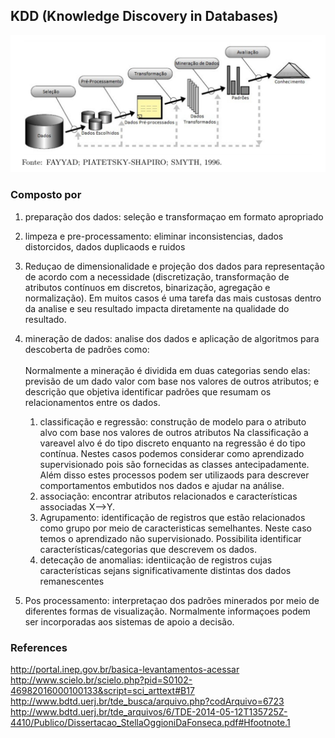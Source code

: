 ## KDD (Knowledge  Discovery  in  Databases)

![alt tag](https://github.com/projetosdatamining/data_science/blob/master/KDD.jpg)

### Composto por<br>
1.  preparação dos dados: seleção e transformaçao em formato apropriado<br>
2. limpeza e pre-processamento: eliminar inconsistencias, dados distorcidos, dados duplicaods e ruidos<br>
3. Reduçao de dimensionalidade e projeção dos dados para representação de acordo com a necessidade (discretização, transformação de atributos contínuos em discretos, binarização, agregação e normalização). Em muitos casos é uma tarefa das mais custosas dentro da analise e seu resultado impacta diretamente na qualidade do resultado.<br>
	
4. mineração de dados: analise dos dados e aplicação de algoritmos para descoberta de padrões como:<br> 
	<br>Normalmente a mineração é dividida em duas categorias sendo elas: previsão de um dado valor com base nos valores de outros atributos; e descrição que objetiva identificar padrões que resumam os relacionamentos entre os dados.<br>
	1. classificação e regressão: construção de modelo para o atributo alvo com base nos valores de outros atributos Na classificação a vareavel alvo é do tipo discreto enquanto na regressão é do tipo contínua. Nestes casos podemos considerar como aprendizado supervisionado pois são fornecidas as classes antecipadamente. Além disso estes processos podem ser utilizaods para descrever comportamentos embutidos nos dados e ajudar na análise.<br>
	1. associação: encontrar atributos relacionados e características associadas X-->Y. <br>
	1. Agrupamento: identificação de registros que estão relacionados como grupo por meio de caracteristicas semelhantes. Neste caso temos o aprendizado não supervisionado. Possibilita identificar características/categorias que descrevem os dados.<br>
	1. detecação de anomalias: identiicação de registros cujas características sejans significativamente distintas dos dados remanescentes<br>
	

5. Pos processamento: interpretaçao dos padrões minerados por meio de diferentes formas de visualização. Normalmente informaçoes podem ser incorporadas aos sistemas de apoio a decisão.<br>


### References
http://portal.inep.gov.br/basica-levantamentos-acessar
http://www.scielo.br/scielo.php?pid=S0102-46982016000100133&script=sci_arttext#B17
http://www.bdtd.uerj.br/tde_busca/arquivo.php?codArquivo=6723
http://www.bdtd.uerj.br/tde_arquivos/6/TDE-2014-05-12T135725Z-4410/Publico/Dissertacao_StellaOggioniDaFonseca.pdf#Hfootnote.1

